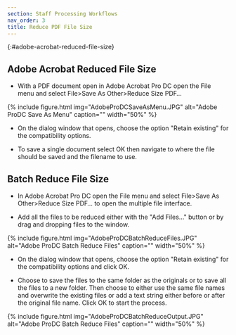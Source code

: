 ```yaml
---
section: Staff Processing Workflows
nav_order: 3
title: Reduce PDF File Size
---
```


{:#adobe-acrobat-reduced-file-size}
## Adobe Acrobat Reduced File Size

- With a PDF document open in Adobe Acrobat Pro DC open the File menu and select File>Save As Other>Reduce Size PDF…

{% include figure.html img="AdobeProDCSaveAsMenu.JPG" alt="Adobe ProDC Save As Menu" caption="" width="50%" %}

- On the dialog window that opens, choose the option "Retain existing" for the compatibility options.

- To save a single document select OK then navigate to where the file should be saved and the filename to use.

## Batch Reduce File Size

- In Adobe Acrobat Pro DC open the File menu and select File>Save As Other>Reduce Size PDF… to open the multiple file interface.

- Add all the files to be reduced either with the "Add Files…" button or by drag and dropping files to the window.

{% include figure.html img="AdobeProDCBatchReduceFiles.JPG" alt="Adobe ProDC Batch Reduce Files" caption="" width="50%" %}

- On the dialog window that opens, choose the option "Retain existing" for the compatibility options and click OK.

- Choose to save the files to the same folder as the originals or to save all the files to a new folder. Then choose to either use the same file names and overwrite the existing files or add a text string either before or after the original file name. Click OK to start the process.

{% include figure.html img="AdobeProDCBatchReduceOutput.JPG" alt="Adobe ProDC Batch Reduce Files" caption="" width="50%" %}